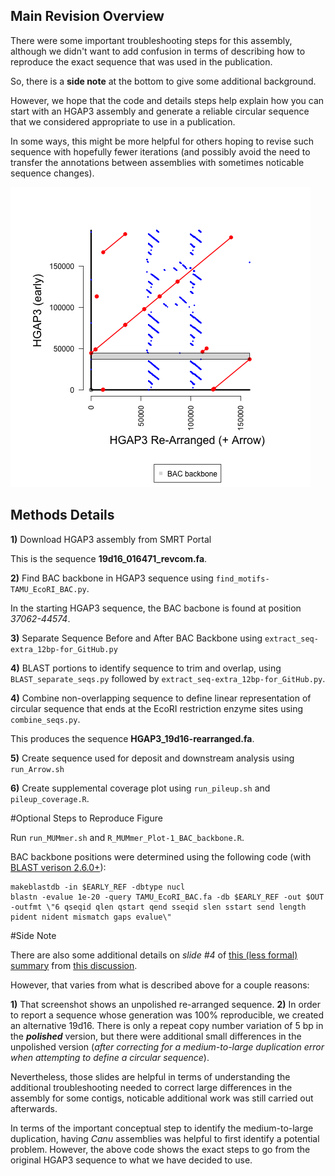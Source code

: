 ## Main Revision Overview

There were some important troubleshooting steps for this assembly, although we didn't want to add confusion in terms of describing how to reproduce the exact sequence that was used in the publication.

So, there is a **side note** at the bottom to give some additional background.

However, we hope that the code and details steps help explain how you can start with an HGAP3 assembly and generate a reliable circular sequence that we considered appropriate to use in a publication.

In some ways, this might be more helpful for others hoping to revise such sequence with hopefully fewer iterations (and possibly avoid the need to transfer the annotations between assemblies with sometimes noticable sequence changes).

![Assembly Revision Dot Plot](19d16_revision_Rplot.png "Assembly Revision Dot Plot")

## Methods Details

**1)** Download HGAP3 assembly from SMRT Portal

This is the sequence **19d16_016471_revcom.fa**.

**2)** Find BAC backbone in HGAP3 sequence using `find_motifs-TAMU_EcoRI_BAC.py`.

In the starting HGAP3 sequence, the BAC bacbone is found at position *37062-44574*.

**3)** Separate Sequence Before and After BAC Backbone using `extract_seq-extra_12bp-for_GitHub.py`

**4)** BLAST portions to identify sequence to trim and overlap, using `BLAST_separate_seqs.py` followed by `extract_seq-extra_12bp-for_GitHub.py`.

**4)** Combine non-overlapping sequence to define linear representation of circular sequence that ends at the EcoRI restriction enzyme sites using `combine_seqs.py`.

This produces the sequence **HGAP3_19d16-rearranged.fa**.

**5)** Create sequence used for deposit and downstream analysis using `run_Arrow.sh`

**6)** Create supplemental coverage plot using `run_pileup.sh` and `pileup_coverage.R`.

#Optional Steps to Reproduce Figure

Run `run_MUMmer.sh` and `R_MUMmer_Plot-1_BAC_backbone.R`.

BAC backbone positions were determined using the following code (with [BLAST verison 2.6.0+](https://ftp.ncbi.nlm.nih.gov/blast/executables/blast+/2.6.0/)):

```
makeblastdb -in $EARLY_REF -dbtype nucl
blastn -evalue 1e-20 -query TAMU_EcoRI_BAC.fa -db $EARLY_REF -out $OUT -outfmt \"6 qseqid qlen qstart qend sseqid slen sstart send length pident nident mismatch gaps evalue\"
```

#Side Note

There are also some additional details on *slide #4* of [this (less formal) summary](https://github.com/marbl/canu/files/5532554/Summary.-.Round56k.pdf) from [this discussion](https://github.com/marbl/canu/issues/1841).

However, that varies from what is described above for a couple reasons:

**1)** That screenshot shows an unpolished re-arranged sequence.
**2)** In order to report a sequence whose generation was 100% reproducible, we created an alternative 19d16.  There is only a repeat copy number variation of 5 bp in the ***polished*** version, but there were additional small differences in the unpolished version (*after correcting for a medium-to-large duplication error when attempting to define a circular sequence*).

Nevertheless, those slides are helpful in terms of understanding the additional troubleshooting needed to correct large differences in the assembly for some contigs, noticable additional work was still carried out afterwards.

In terms of the important conceptual step to identify the medium-to-large duplication, having *Canu* assemblies was helpful to first identify a potential problem.  However, the above code shows the exact steps to go from the original HGAP3 sequence to what we have decided to use.